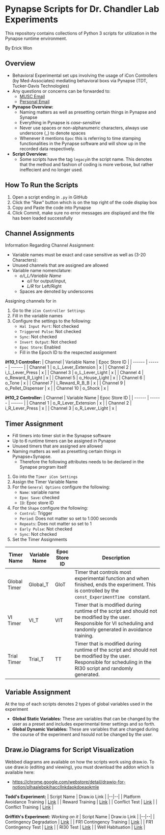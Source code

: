 
# Pynapse Scripts for Dr. Chandler Lab Experiments

This repository contains collections of Python 3 scripts for utilization in the Pynapse runtime environment.

By Erick Won
## Overview
 -   Behavioral Experimental set ups involving the usage of iCon Controllers (by Med-Associates) mediating behavioral boxs via Pynapse (TDT, Tucker-Davis Technologies)
 - Any questions or concerns can be forwarded to:
	 - [MUSC Email](mailto:ecw207@musc.edu)
	 - [Personal Email](mailto:goerick2k@gmail.com)
- **Pynapse Overview:**
	- Naming matters as well as presetting certain things in Pynapse and Synapse
	- Everything in Pynapse is *case-sensitive*
	- Never use spaces or non-alphanumeric characters, always use underscore (_) to denote spaces
	- Whenever it mentions `Epoc` this is referring to time stamping functionalities in the Pynapse software and will show up in the recorded data respectively.
- **Script Overview:**
	- Some scripts have the tag `legacy`in the script name. This denotes that the method and fashion of coding is more verbose, but rather ineffecient and no longer used.

## How To Run the Scripts

 1. Open a script ending in `.py` in GitHub
 2. Click the "Raw" button which is on the top right of the code display box
3. Copy and Paste the code into Pynapse
4. Click Commit, make sure no error messages are displayed and the file has been loaded successfully

## Channel Assignments

Information Regarding Channel Assignment:
- Variable names must be exact and case sensitive as well as (3-20 Characters):
- Unused channels that are assigned are allowed
- Variable name nomenclature:
	- *o/i_L/Variable Name*
		- *o/i* for output/input,
		- *L/R* for Left/Right
	- Spaces are denoted by underscores

Assigning channels for in

 1. Go to the `iCon Controller Settings`
 2. Fill in the variable names
 3. Configure the settings to the following:
	- `Hal Input Port`: Not checked
	- `Triggered Pulse`: Not checked
	- `Sync`: Not checked
	- `Invert Output`: Not checked
	- `Epoc Store`: Enabled
	- Fill in the Epoch ID to the respected assignment

**iH10_1 Controller:**
| Channel | Variable Name | Epoc Store ID |
| ------ | ------ | ------ |
| Channel 1 | o_L_Lever_Extension | x |
| Channel 2 | i_L_Lever_Press | x |
| Channel 3 | o_L_Lever_Light | x |
| Channel 4 | o_Reward_R_Light | x |
| Channel 5 | o_House_Light | x |
| Channel 6 | o_Tone | x |
| Channel 7 | i_Reward_R_B_B | x |
| Channel 9 | o_Pellet_Dispenser | x |
| Channel 10 | o_Shock | x |

**iH10_2 Controller:**
| Channel | Variable Name | Epoc Store ID |
| ------ | ------ | ------ |
| Channel 1 | o_R_Lever_Extension | x |
| Channel 2 | i_R_Lever_Press | x |
| Channel 3 | o_R_Lever_Light | x |

## Timer Assignment

- Fill timers into timer slot in the Synapse software
- Up to 6 runtime timers can be assigned in Pynapse
- Unused timers that are assigned are allowed
- Naming matters as well as presetting certain things in Pynapse+Synapse.
	- Therefore the following attributes needs to be declared in the Synapse program itself


1. Go into the `Timer iCon Settings`
2.  Assign the Timer Variable Name
3. For the `General Options` configure the following:
	- `Name`: variable name
	- `Epoc Save`: checked
	- `ID`: Epoc store ID
4. For the `Shape` configure the following:
	- `Control`: Trigger
	- `Period`: Does not matter so set to 1.000 seconds
	- `Repeats`: Does not matter so set to 1
	- `Early Pulse`: Not checked
	- `Sync`: Not checked
5. Set the Timer Assignments

| Timer Name | Variable Name | Epoc Store ID | Description |
| ------ | ------ | ------ | ------ |
| Global Timer | Global_T | GloT | Timer that controls most experimental function and when finished, ends the experiment. This is controlled by the `const_ExperimentTime ` constant. |
| VI Timer | VI_T | VIT | Timer that is modified during runtime of the script and should not be modified by the user. Responsible for VI scheduling and randomly generated in avoidance training. |
| Trial Timer | Trial_T | TT | Timer that is modified during runtime of the script and should not be modified by the user. Responsible for scheduling in the RI30 script and randomly generated. |

## Variable Assignment
At the top of each scripts denotes 2 types of global variables used in the experiment
- **Global Static Variables:** These are variables that can be changed by the user as a preset and includes experimental timer settings and so forth.
- **Global Dynamic Variables:** These are variables that are changed during the course of the experiment and hsould not be changed by the user.

## Draw.io Diagrams for Script Visualization

Webbed diagrams are available on how the scripts work using draw.io. To use draw.io (editing and viewing), you must download the addon which is available here:
- https://chrome.google.com/webstore/detail/drawio-for-notion/plhaalebpkihaccllnkdaokdoeaokmle

**Todd's Experiment:**
| Script Name | Draw.io Link |
|--|--|
| Platform Avoidance Training | [Link](https://app.diagrams.net/#G1HNz9VDa9wyPsMvxQO9PCpvsV23HluM3-) |
| Reward Training | [Link](https://app.diagrams.net/#Haccelerate0%2FChandler-Lab-Program%2Fmain%2FTodd%27s%20Experiment%2FReward%20Training%2FReward%20Training) |
| Conflict Test | [Link](https://app.diagrams.net/#Haccelerate0%2FChandler-Lab-Program%2Fmain%2FTodd%27s%20Experiment%2FConflict%20Test%2FConflict%20Test) |
| Conflict Training | [Link](https://app.diagrams.net/#Haccelerate0%2FChandler-Lab-Program%2Fmain%2FTodd%27s%20Experiment%2FConflict%20Training%2FConflict%20Training) |

**Griffith's Experiment:** *Working on it*
| Script Name | Draw.io Link |
|--|--|
| Contingency Degradation | [Link](https://github.com/accelerate0/Chandler-Lab-Program) |
| FR1 Contingency Training  | [Link](https://github.com/accelerate0/Chandler-Lab-Program) |
| FR1 Contingency Test | [Link](https://github.com/accelerate0/Chandler-Lab-Program) |
| RI30 Test | [Link](https://github.com/accelerate0/Chandler-Lab-Program) |
| Well Habituation | [Link](https://github.com/accelerate0/Chandler-Lab-Program) |
